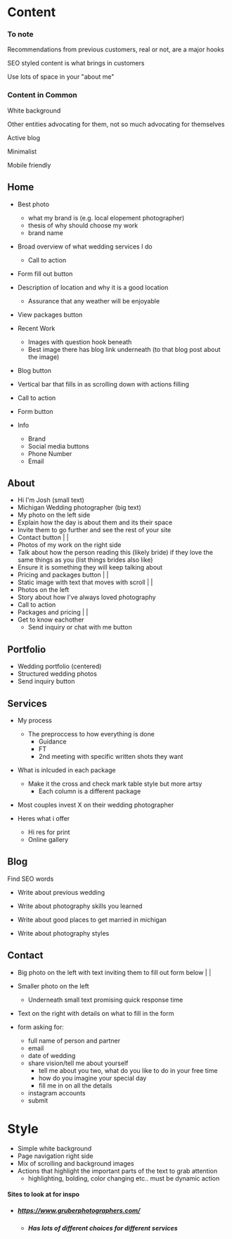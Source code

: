 # Content

### To note

Recommendations from previous customers, real or not, are a major hooks

SEO styled content is what brings in customers

Use lots of space in your "about me"

### Content in Common

White background

Other entities advocating for them, not so much advocating for themselves

Active blog

Minimalist

Mobile friendly

## Home
- Best photo
    - what my brand is (e.g.  local elopement photographer)
    - thesis of why should choose my work
    - brand name

- Broad overview of what wedding services I do
    - Call to action

- Form fill out button

- Description of location and why it is a good location
    - Assurance that any weather will be enjoyable

- View packages button

- Recent Work
    - Images with question hook beneath
    - Best image there has blog link underneath (to that blog post about the image)

- Blog button

- Vertical bar that fills in as scrolling down with actions filling

- Call to action
- Form button

- Info
    - Brand
    - Social media buttons
    - Phone Number
    - Email


## About

- Hi I'm Josh (small text)
- Michigan Wedding photographer (big text)
- My photo on the left side
- Explain how the day is about them and its their space
- Invite them to go further and see the rest of your site
- Contact button
|
|
- Photos of my work on the right side
- Talk about how the person reading this (likely bride) if they love the same things as you (list things brides also like)
- Ensure it is something they will keep talking about
- Pricing and packages button
|
|
- Static image with text that moves with scroll
|
|
- Photos on the left
- Story about how I've always loved photography
- Call to action
- Packages and pricing
|
|
- Get to know eachother
    - Send inquiry or chat with me button
## Portfolio

- Wedding portfolio (centered)
- Structured wedding photos
- Send inquiry button

## Services

- My process
    - The preproccess to how everything is done
        - Guidance
        - FT
        - 2nd meeting with specific written shots they want

- What is inlcuded in each package
    - Make it the cross and check mark table style but more artsy
        - Each column is a different package

- Most couples invest X on their wedding photographer
- Heres what i offer
    - Hi res for print
    - Online gallery

## Blog

Find SEO words

- Write about previous wedding

- Write about photography skills you learned

- Write about good places to get married in michigan

- Write about photography styles

## Contact

- Big photo on the left with text inviting them to fill out form below 
|
|
- Smaller photo on the left
    - Underneath small text promising quick response time

- Text on the right with details on what to fill in the form

- form asking for:
    - full name of person and partner
    - email
    - date of wedding
    - share vision/tell me about yourself
        - tell me about you two, what do you like to do in your free time
        - how do you imagine your special day
        - fill me in on all the details
    - instagram accounts
    - submit

# Style
- Simple white background
- Page navigation right side
- Mix of scrolling and background images
- Actions that highlight the important parts of the text to grab attention
    - highlighting, bolding, color changing etc.. must be dynamic action


#### Sites to look at for inspo
- ##### https://www.gruberphotographers.com/
    - ##### Has lots of different choices for different services
